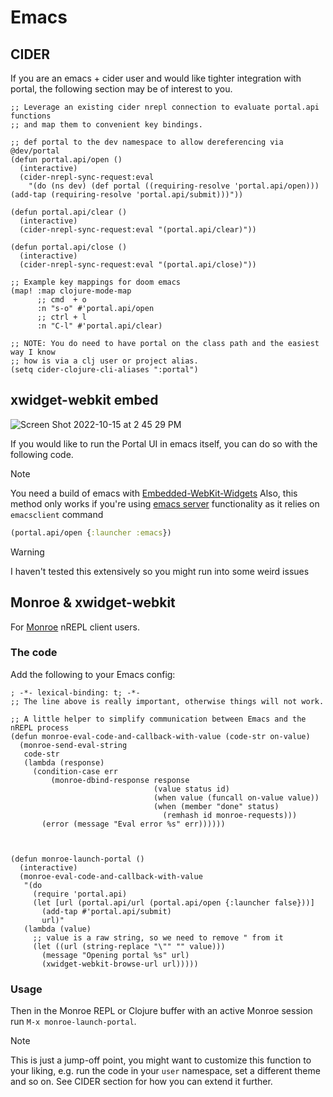 # Emacs

## CIDER

If you are an emacs + cider user and would like tighter integration with portal,
the following section may be of interest to you.

```elisp
;; Leverage an existing cider nrepl connection to evaluate portal.api functions
;; and map them to convenient key bindings.

;; def portal to the dev namespace to allow dereferencing via @dev/portal
(defun portal.api/open ()
  (interactive)
  (cider-nrepl-sync-request:eval
    "(do (ns dev) (def portal ((requiring-resolve 'portal.api/open))) (add-tap (requiring-resolve 'portal.api/submit)))"))

(defun portal.api/clear ()
  (interactive)
  (cider-nrepl-sync-request:eval "(portal.api/clear)"))

(defun portal.api/close ()
  (interactive)
  (cider-nrepl-sync-request:eval "(portal.api/close)"))

;; Example key mappings for doom emacs
(map! :map clojure-mode-map
      ;; cmd  + o
      :n "s-o" #'portal.api/open
      ;; ctrl + l
      :n "C-l" #'portal.api/clear)

;; NOTE: You do need to have portal on the class path and the easiest way I know
;; how is via a clj user or project alias.
(setq cider-clojure-cli-aliases ":portal")
```

## xwidget-webkit embed

![Screen Shot 2022-10-15 at 2 45 29 PM](https://user-images.githubusercontent.com/1986211/196008954-f3aeac5f-0a5f-4c90-bd82-22f727beda57.png)

If you would like to run the Portal UI in emacs itself, you can do so with the
following code.

> [!NOTE]
> You need a build of emacs with [Embedded-WebKit-Widgets][1]
> Also, this method only works if you're using [emacs server](https://www.gnu.org/software/emacs/manual/html_node/emacs/Emacs-Server.html) functionality as it relies on `emacsclient` command

```clojure
(portal.api/open {:launcher :emacs})
```

> [!WARNING] 
> I haven't tested this extensively so you might run into some weird
> issues

[1]: https://www.gnu.org/software/emacs/manual/html_node/emacs/Embedded-WebKit-Widgets.html

## Monroe & xwidget-webkit

For [Monroe](https://github.com/sanel/monroe) nREPL client users.

### The code

Add the following to your Emacs config:

```elisp
; -*- lexical-binding: t; -*-
;; The line above is really important, otherwise things will not work.

;; A little helper to simplify communication between Emacs and the nREPL process
(defun monroe-eval-code-and-callback-with-value (code-str on-value)
  (monroe-send-eval-string
   code-str
   (lambda (response)
     (condition-case err
         (monroe-dbind-response response
                                (value status id)
                                (when value (funcall on-value value))
                                (when (member "done" status)
                                  (remhash id monroe-requests)))
       (error (message "Eval error %s" err))))))



(defun monroe-launch-portal ()
  (interactive)
  (monroe-eval-code-and-callback-with-value
   "(do
     (require 'portal.api)
     (let [url (portal.api/url (portal.api/open {:launcher false}))]
       (add-tap #'portal.api/submit)
       url)"
   (lambda (value)
     ;; value is a raw string, so we need to remove " from it
     (let ((url (string-replace "\"" "" value)))
       (message "Opening portal %s" url)
       (xwidget-webkit-browse-url url)))))

```

### Usage

Then in the Monroe REPL or Clojure buffer with an active Monroe session run `M-x monroe-launch-portal`.

> [!NOTE]
>
> This is just a jump-off point, you might want to customize this function to your
> liking, e.g. run the code in your `user` namespace, set a different theme and so on.
> See CIDER section for how you can extend it further.
